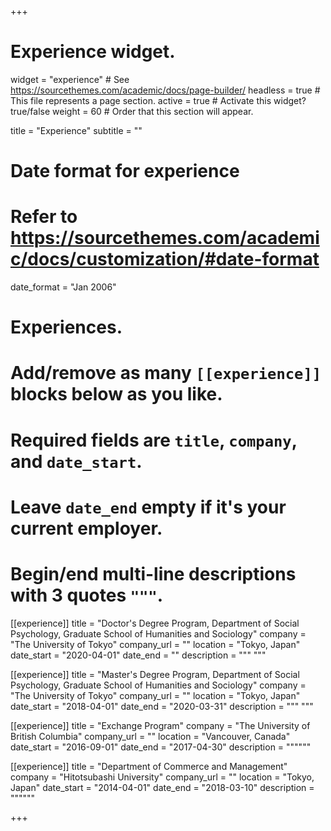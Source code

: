 +++
# Experience widget.
widget = "experience"  # See https://sourcethemes.com/academic/docs/page-builder/
headless = true  # This file represents a page section.
active = true  # Activate this widget? true/false
weight = 60  # Order that this section will appear.

title = "Experience"
subtitle = ""

# Date format for experience
#   Refer to https://sourcethemes.com/academic/docs/customization/#date-format
date_format = "Jan 2006"

# Experiences.
#   Add/remove as many `[[experience]]` blocks below as you like.
#   Required fields are `title`, `company`, and `date_start`.
#   Leave `date_end` empty if it's your current employer.
#   Begin/end multi-line descriptions with 3 quotes `"""`.
[[experience]]
  title = "Doctor's Degree Program, Department of Social Psychology, Graduate School of Humanities and Sociology"
  company = "The University of Tokyo"
  company_url = ""
  location = "Tokyo, Japan"
  date_start = "2020-04-01"
  date_end = ""
  description = """
  """

[[experience]]
  title = "Master's Degree Program, Department of Social Psychology, Graduate School of Humanities and Sociology"
  company = "The University of Tokyo"
  company_url = ""
  location = "Tokyo, Japan"
  date_start = "2018-04-01"
  date_end = "2020-03-31"
  description = """
  """

[[experience]]
  title = "Exchange Program"
  company = "The University of British Columbia"
  company_url = ""
  location = "Vancouver, Canada"
  date_start = "2016-09-01"
  date_end = "2017-04-30"
  description = """"""

[[experience]]
  title = "Department of Commerce and Management"
  company = "Hitotsubashi University"
  company_url = ""
  location = "Tokyo, Japan"
  date_start = "2014-04-01"
  date_end = "2018-03-10"
  description = """"""

+++
